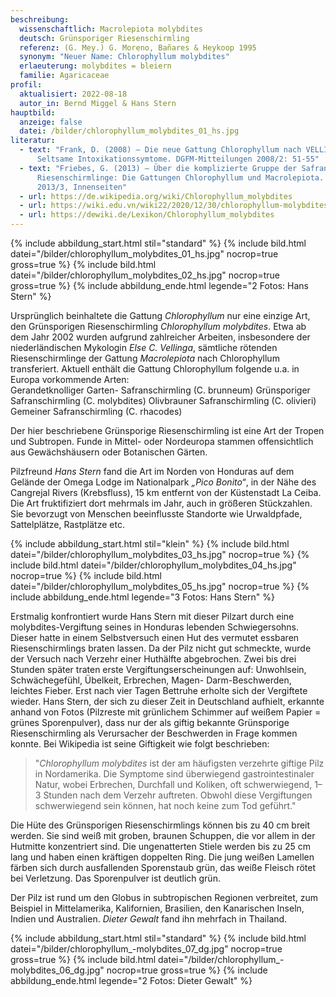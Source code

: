 ```yaml
---
beschreibung:
  wissenschaftlich: Macrolepiota molybdites
  deutsch: Grünsporiger Riesenschirmling
  referenz: (G. Mey.) G. Moreno, Bañares & Heykoop 1995
  synonym: "Neuer Name: Chlorophyllum molybdites"
  erlaeuterung: molybdites = bleiern
  familie: Agaricaceae
profil:
  aktualisiert: 2022-08-18
  autor_in: Bernd Miggel & Hans Stern
hauptbild:
  anzeige: false
  datei: /bilder/chlorophyllum_molybdites_01_hs.jpg
literatur:
  - text: "Frank, D. (2008) – Die neue Gattung Chlorophyllum nach VELLINGA –
      Seltsame Intoxikationssymtome. DGFM-Mitteilungen 2008/2: 51-55"
  - text: "Friebes, G. (2013) – Über die komplizierte Gruppe der Safran- und
      Riesenschirmlinge: Die Gattungen Chlorophyllum und Macrolepiota. Tintling
      2013/3, Innenseiten"
  - url: https://de.wikipedia.org/wiki/Chlorophyllum_molybdites
  - url: https://wiki.edu.vn/wiki22/2020/12/30/chlorophyllum-molybdites-wikipedia/
  - url: https://dewiki.de/Lexikon/Chlorophyllum_molybdites
---
```

{% include abbildung_start.html stil="standard" %}
{% include bild.html datei="/bilder/chlorophyllum_molybdites_01_hs.jpg" nocrop=true gross=true %}
{% include bild.html datei="/bilder/chlorophyllum_molybdites_02_hs.jpg" nocrop=true gross=true %}
{% include abbildung_ende.html legende="2 Fotos: Hans Stern" %}

Ursprünglich beinhaltete die Gattung *Chlorophyllum* nur eine einzige Art, den Grünsporigen Riesenschirmling *Chlorophyllum molybdites*. Etwa ab dem Jahr 2002 wurden aufgrund zahlreicher Arbeiten, insbesondere der niederländischen Mykologin *Else C. Vellinga*, sämtliche rötenden Riesenschirmlinge der Gattung *Macrolepiota* nach Chlorophyllum transferiert. Aktuell enthält die Gattung Chlorophyllum folgende u.a. in Europa vorkommende Arten:\
Gerandetknolliger Garten- Safranschirmling (C. brunneum)
Grünsporiger Safranschirmling (C. molybdites)
Olivbrauner Safranschirmling (C. olivieri)
Gemeiner Safranschirmling (C. rhacodes)

Der hier beschriebene Grünsporige Riesenschirmling ist eine Art der Tropen und Subtropen. Funde in Mittel- oder Nordeuropa stammen offensichtlich aus Gewächshäusern oder Botanischen Gärten.

Pilzfreund *Hans Stern* fand die Art im Norden von Honduras auf dem Gelände der Omega Lodge im Nationalpark *„Pico Bonito“*, in der Nähe des Cangrejal Rivers (Krebsfluss), 15 km entfernt von der Küstenstadt La Ceiba. Die Art fruktifiziert dort mehrmals im  Jahr, auch in größeren Stückzahlen. Sie bevorzugt von Menschen beeinflusste Standorte wie Urwaldpfade, Sattelplätze, Rastplätze etc.

{% include abbildung_start.html stil="klein" %}
{% include bild.html datei="/bilder/chlorophyllum_molybdites_03_hs.jpg" nocrop=true %}
{% include bild.html datei="/bilder/chlorophyllum_molybdites_04_hs.jpg" nocrop=true %}
{% include bild.html datei="/bilder/chlorophyllum_molybdites_05_hs.jpg" nocrop=true %}
{% include abbildung_ende.html legende="3 Fotos: Hans Stern" %}

Erstmalig konfrontiert wurde Hans Stern mit dieser Pilzart durch eine molybdites-Vergiftung seines in Honduras lebenden Schwiegersohns. Dieser hatte in einem Selbstversuch einen Hut des vermutet essbaren Riesenschirmlings braten lassen. Da der Pilz nicht gut schmeckte, wurde der Versuch nach Verzehr einer Huthälfte abgebrochen. Zwei bis drei Stunden später traten erste Vergiftungserscheinungen auf: Unwohlsein, Schwächegefühl, Übelkeit, Erbrechen, Magen- Darm-Beschwerden, leichtes Fieber. Erst nach vier Tagen Bettruhe erholte sich der Vergiftete wieder. Hans Stern, der sich zu dieser Zeit in Deutschland aufhielt, erkannte anhand von Fotos (Pilzreste mit grünlichem Schimmer auf weißem Papier = grünes Sporenpulver), dass nur der als giftig bekannte Grünsporige Riesenschirmling als Verursacher der Beschwerden in Frage kommen konnte. Bei Wikipedia ist seine Giftigkeit wie folgt beschrieben:

> "*Chlorophyllum molybdites* ist der am häufigsten verzehrte giftige Pilz in Nordamerika. Die Symptome sind überwiegend gastrointestinaler Natur, wobei Erbrechen, Durchfall und Koliken, oft schwerwiegend, 1–3 Stunden nach dem Verzehr auftreten. Obwohl diese Vergiftungen schwerwiegend sein können, hat noch keine zum Tod geführt."

Die Hüte des Grünsporigen Riesenschirmlings können bis zu 40 cm breit werden. Sie sind weiß mit groben, braunen Schuppen, die vor allem in der Hutmitte konzentriert sind. Die ungenatterten Stiele werden bis zu 25 cm lang und haben einen kräftigen doppelten Ring. Die jung weißen Lamellen färben sich durch ausfallenden Sporenstaub grün, das weiße Fleisch rötet bei Verletzung. Das Sporenpulver ist deutlich grün.

Der Pilz ist rund um den Globus in subtropischen Regionen verbreitet, zum Beispiel in Mittelamerika, Kalifornien, Brasilien, den Kanarischen Inseln, Indien und Australien. *Dieter Gewalt* fand ihn mehrfach in Thailand.

{% include abbildung_start.html stil="standard" %}
{% include bild.html datei="/bilder/chlorophyllum_-molybdites_07_dg.jpg" nocrop=true gross=true %}
{% include bild.html datei="/bilder/chlorophyllum_-molybdites_06_dg.jpg" nocrop=true gross=true %}
{% include abbildung_ende.html legende="2 Fotos: Dieter Gewalt" %}